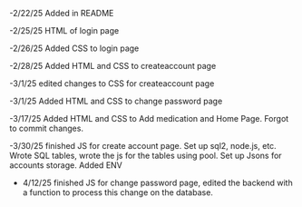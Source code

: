 -2/22/25 Added in README

-2/25/25 HTML of login page

-2/26/25 Added CSS to login page

-2/28/25 Added HTML and CSS to createaccount page

-3/1/25 edited changes to CSS for createaccount page

-3/1/25 Added HTML and CSS to change password page

-3/17/25 Added HTML and CSS to Add medication and Home Page. Forgot to commit changes.

-3/30/25 finished JS for create account page. Set up sql2, node.js, etc. Wrote SQL tables, wrote the js for the tables using pool. Set up Jsons for accounts storage. Added ENV

- 4/12/25 finished JS for change password page, edited the backend with a function to process this change on the database.
